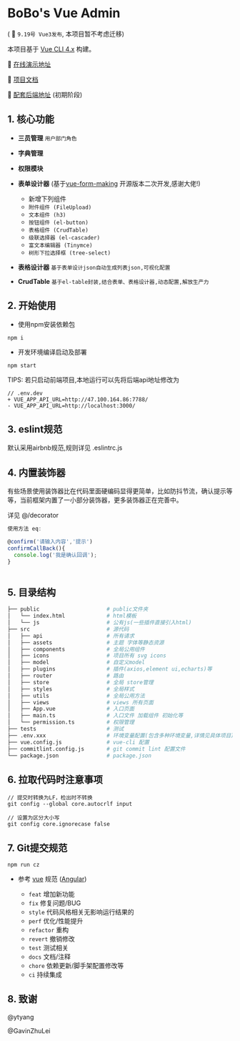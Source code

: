 # BoBo's Vue Admin  

( 🚀  `9.19号 Vue3发布`, 本项目暂不考虑迁移)

本项目基于 [Vue CLI 4.x](https://cli.vuejs.org/config/) 构建。

🍌 [在线演示地址](http://server.boboooooo.top:9999/)

🍉   [项目文档](https://github.com/BoBoooooo/BoBo-Vue-Admin/wiki/CrudTable-%E6%96%87%E6%A1%A3/)

🍏   [配套后端地址](https://github.com/BoBoooooo/NestJS-API-Server.git) (初期阶段)

## 1. 核心功能

* **三员管理** `用户部门角色`

* **字典管理**

* **权限模块**

* **表单设计器** (基于[vue-form-making](https://github.com/GavinZhuLei/vue-form-making) 开源版本二次开发,感谢大佬!)
  * 新增下列组件
  * `附件组件 (FileUpload)`
  * `文本组件 (h3)`
  * `按钮组件 (el-button)`
  * `表格组件 (CrudTable)`
  * `级联选择器 (el-cascader)`
  * `富文本编辑器 (Tinymce)`
  * `树形下拉选择框 (tree-select)`
* **表格设计器** `基于表单设计json自动生成列表json,可视化配置`
* **CrudTable** `基于el-table封装,结合表单、表格设计器,动态配置,解放生产力`

## 2. 开始使用
* 使用npm安装依赖包
```
npm i
```
* 开发环境编译启动及部署
```
npm start   
````

TIPS: 若只启动前端项目,本地运行可以先将后端api地址修改为
``` 
// .env.dev
+ VUE_APP_API_URL=http://47.100.164.86:7788/
- VUE_APP_API_URL=http://localhost:3000/
```

## 3. eslint规范

默认采用airbnb规范,规则详见 .eslintrc.js

## 4. 内置装饰器
有些场景使用装饰器比在代码里面硬编码显得更简单，比如防抖节流，确认提示等等，当前框架内置了一小部分装饰器，更多装饰器正在完善中。

详见 @/decorator

``` javascript
使用方法 eq:

@confirm('请输入内容','提示')
confirmCallBack(){
  console.log('我是确认回调');
}
 
```

## 5. 目录结构

```bash
├── public                     # public文件夹
│   └── index.html             # html模板
│   └── js                     # 公有js(一些插件直接引入html)
├── src                        # 源代码
│   ├── api                    # 所有请求
│   ├── assets                 # 主题 字体等静态资源
│   ├── components             # 全局公用组件
│   ├── icons                  # 项目所有 svg icons
│   ├── model                  # 自定义model
│   ├── plugins                # 插件(axios,element ui,echarts)等
│   ├── router                 # 路由
│   ├── store                  # 全局 store管理
│   ├── styles                 # 全局样式
│   ├── utils                  # 全局公用方法
│   ├── views                  # views 所有页面
│   ├── App.vue                # 入口页面
│   ├── main.ts                # 入口文件 加载组件 初始化等
│   └── permission.ts          # 权限管理
├── tests                      # 测试
├── .env.xxx                   # 环境变量配置(包含多种环境变量,详情见具体项目)
├── vue.config.js              # vue-cli 配置
├── commitlint.config.js       # git commit lint 配置文件
└── package.json               # package.json
```

## 6. 拉取代码时注意事项
```
// 提交时转换为LF，检出时不转换
git config --global core.autocrlf input
```
```
// 设置为区分大小写
git config core.ignorecase false
```

## 7. Git提交规范

``` 
npm run cz
```

- 参考 [vue](https://github.com/vuejs/vue/blob/dev/.github/COMMIT_CONVENTION.md) 规范 ([Angular](https://github.com/conventional-changelog/conventional-changelog/tree/master/packages/conventional-changelog-angular))

  - `feat` 增加新功能
  - `fix` 修复问题/BUG
  - `style` 代码风格相关无影响运行结果的
  - `perf` 优化/性能提升
  - `refactor` 重构
  - `revert` 撤销修改
  - `test` 测试相关
  - `docs` 文档/注释
  - `chore` 依赖更新/脚手架配置修改等
  - `ci` 持续集成
  
## 8. 致谢

@ytyang

@GavinZhuLei
